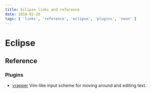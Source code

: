 ```yaml
---
title: Eclipse links and reference
date: 2018-02-20
tags: [ 'links', 'reference', 'eclipse', 'plugins', 'neon' ]
---
```


# Eclipse

## Reference

### Plugins

* [vrapper](http://vrapper.sourceforge.net/home/) Vim-like input scheme for
   moving around and editing text.
